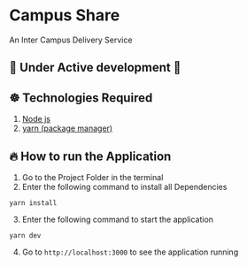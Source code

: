 # Campus Share
An Inter Campus Delivery Service

## 🚧 Under Active development 🚧

## ☸ Technologies Required
1. [Node js](https://www.youtube.com/watch?v=AuCuHvgOeBY)
2. [yarn (package manager)](https://www.youtube.com/watch?v=TyGCZZaY0yc)

## 🔥 How to run the Application
1. Go to the Project Folder in the terminal
2. Enter the following command to install all Dependencies
```terminal
yarn install
```
3. Enter the following command to start the application
```terminal
yarn dev
```
4. Go to ```http://localhost:3000``` to see the application running

